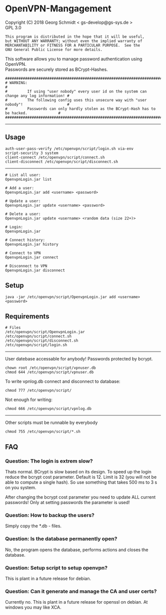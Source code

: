 # OpenVPN-Mangagement #

Copyright (C) 2018  Georg Schmidt < gs-develop<span></span>@gs-sys.de >  
GPL 3.0

    This program is distributed in the hope that it will be useful,
    but WITHOUT ANY WARRANTY; without even the implied warranty of
    MERCHANTABILITY or FITNESS FOR A PARTICULAR PURPOSE.  See the
    GNU General Public License for more details.

This software allows you to manage password authentication using OpenVPN.  
Passwords are securely stored as BCrypt-Hashes.

    ##############################################################################################
    # WARNING:                                                                                   #
    #         If using "user nobody" every user id on the system can change any log information! #
    #         The following config uses this unsecure way with "user nobody"!                    #
    #         Passwords can only hardly stolen as the BCrypt-Hash has to be hacked.              #
    ##############################################################################################

---

## Usage ##

    auth-user-pass-verify /etc/openvpn/script/login.sh via-env
    script-security 3 system
    client-connect /etc/openvpn/script/connect.sh
    client-disconnect /etc/openvpn/script/disconnect.sh

---

    # List all user:
    OpenvpnLogin.jar list
    
    # Add a user:
    OpenvpnLogin.jar add <username> <password>
    
    # Update a user:
    OpenvpnLogin.jar update <username> <password>
    
    # Delete a user:
    OpenvpnLogin.jar update <username> <random data (size 22+)>
    
    # Login:
    OpenvpnLogin.jar
    
    # Connect history:
    OpenvpnLogin.jar history
    
    # Connect to VPN
    OpenvpnLogin.jar connect
    
    # Disconnect to VPN
    OpenvpnLogin.jar disconnect

## Setup ##

    java -jar /etc/openvpn/script/OpenvpnLogin.jar add <username> <password>

## Requirements ##

    # Files
    /etc/openvpn/script/OpenvpnLogin.jar
    /etc/openvpn/script/connect.sh
    /etc/openvpn/script/disconnect.sh
    /etc/openvpn/script/login.sh

---

User datebase accessable for anybody! Passwords protected by bcrypt.

    chown root /etc/openvpn/script/vpnuser.db
    chmod 644 /etc/openvpn/script/vpnuser.db

To write vpnlog.db connect and disconnect to database:

    chmod 777 /etc/openvpn/script/

Not enough for writing:

    chmod 666 /etc/openvpn/script/vpnlog.db

---

Other scripts
must be runnable by everybody

    chmod 755 /etc/openvpn/script/*.sh

## FAQ ##

### Question: The login is extrem slow? ###

Thats normal. BCrypt is slow based on its design.
To speed up the login reduce the bcrypt cost parameter.
Default is 12. Limit is 32 (you will not be able to compute a single hash).
So use something that takes 500 ms to 3 s on you system.

After changing the bcrypt cost parameter you need to update ALL
current passwords! Only at setting passwords the parameter is used!



### Question: How to backup the users? ###

Simply copy the *.db - files.

### Question: Is the database permanently open? ###

No, the program opens the database, performs actions and closes the database.

### Question: Setup script to setup openvpn? ###

This is plant in a future release for debian.


### Question: Can it generate and manage the CA and user certs? ###

Currently no. This is plant in a future release for openssl on debian.
At windows you may like XCA.